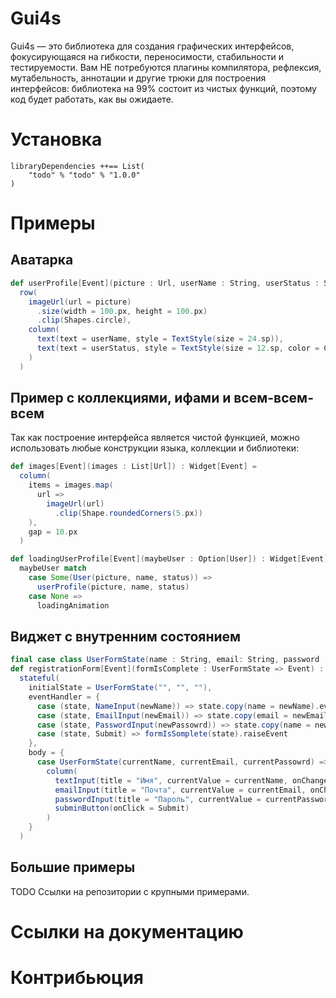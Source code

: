 # Gui4s
Gui4s — это библиотека для создания графических интерфейсов, фокусирующаяся на гибкости, переносимости, стабильности и тестируемости. Вам НЕ потребуются плагины компилятора, рефлексия, мутабельность,
аннотации и другие трюки для построения интерфейсов: библиотека на 99% состоит из чистых функций, поэтому код будет работать, как вы ожидаете. 
# Установка
```
libraryDependencies ++== List(
	"todo" % "todo" % "1.0.0"	
)
```
# Примеры
## Аватарка
```scala 3
def userProfile[Event](picture : Url, userName : String, userStatus : String) : Widget[Event] =
  row(	    
    imageUrl(url = picture)
      .size(width = 100.px, height = 100.px)
      .clip(Shapes.circle),
    column(
      text(text = userName, style = TextStyle(size = 24.sp)),
      text(text = userStatus, style = TextStyle(size = 12.sp, color = Color.Gray)),
    )
  )
```
## Пример с коллекциями, ифами и всем-всем-всем
Так как построение интерфейса является чистой функцией, можно использовать любые конструкции языка, коллекции и библиотеки:
```scala 3
def images[Event](images : List[Url]) : Widget[Event] =	  
  column(	    
    items = images.map(
      url =>
        imageUrl(url)
          .clip(Shape.roundedCorners(5.px))	
    ),
    gap = 10.px
  )
```

```scala 3
def loadingUserProfile[Event](maybeUser : Option[User]) : Widget[Event] =
  maybeUser match	
    case Some(User(picture, name, status)) =>
      userProfile(picture, name, status)
    case None =>
      loadingAnimation
```
## Виджет с внутренним состоянием
```scala 3
final case class UserFormState(name : String, email: String, password : String)
def registrationForm[Event](formIsComplete : UserFormState => Event) : Widget[Event] =
  stateful(
    initialState = UserFormState("", "", ""),
    eventHandler = {
      case (state, NameInput(newName)) => state.copy(name = newName).eventResult
      case (state, EmailInput(newEmail)) => state.copy(email = newEmail).eventResult
      case (state, PasswordInput(newPassowrd)) => state.copy(name = newPassword).eventResult
      case (state, Submit) => formIsSomplete(state).raiseEvent
    },
    body = {
      case UserFormState(currentName, currentEmail, currentPassowrd) =>
        column(
          textInput(title = "Имя", currentValue = currentName, onChange = NameInput(_)),
          emailInput(title = "Почта", currentValue = currentEmail, onChange = EmailInput(_)),
          passwordInput(title = "Пароль", currentValue = currentPassword, onChange = PasswordInput(_)),
          subminButton(onClick = Submit)
        )
    }
  )
```
## Большие примеры
TODO Ссылки на репозитории с крупными примерами.
# Ссылки на документацию

# Контрибьюция